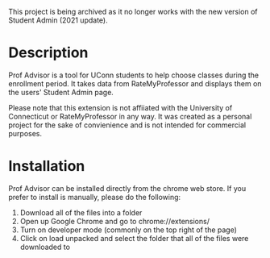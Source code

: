 This project is being archived as it no longer works with the new version of Student Admin (2021 update).

# Description

Prof Advisor is a tool for UConn students to help choose classes during the enrollment period. It takes data from RateMyProfessor and displays them on the users' Student Admin page.

Please note that this extension is not affiiated with the University of Connecticut or RateMyProfessor in any way. It was created as a personal project for the sake of convienience and is not intended for commercial purposes.

# Installation

Prof Advisor can be installed directly from the chrome web store.
If you prefer to install is manually, please do the following:
1. Download all of the files into a folder
2. Open up Google Chrome and go to chrome://extensions/
3. Turn on developer mode (commonly on the top right of the page)
4. Click on load unpacked and select the folder that all of the files were downloaded to
